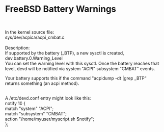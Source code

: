 # FreeBSD Battery Warnings
<br>

In the kernel source file:<br>
sys/dev/acpica/acpi_cmbat.c<br>
<br>
Description:<br>
If supported by the battery (_BTP), a new sysctl is created, dev.battery.0.Warning_Level<br>
You can set the warning level with this sysctl.
Once the battery reaches that level, devd will be notified via system "ACPI" subsystem "CMBAT" events.<br>

Your battery supports this if the command "acpidump -dt |grep _BTP" returns something (an acpi method).<br><br>

A /etc/devd.conf entry might look like this:<br>
notify 10 {<br>
	match "system" "ACPI";<br>
	match "subsystem" "CMBAT";<br>
	action "/home/myuser/myscript.sh $notify";<br>
};<br>

